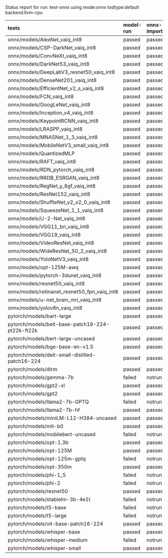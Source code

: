 Status report for run: test-onnx using mode:onnx todtype:default backend:llvm-cpu

| tests                                            | model-run   | onnx-import   | torch-mlir   | iree-compile   | inference   |
|:-------------------------------------------------|:------------|:--------------|:-------------|:---------------|:------------|
| onnx/models/AlexNet_vaiq_int8                    | passed      | passed        | failed       | notrun         | notrun      |
| onnx/models/CSP-DarkNet_vaiq_int8                | passed      | passed        | failed       | notrun         | notrun      |
| onnx/models/ConvNeXt_vaiq_int8                   | passed      | passed        | failed       | notrun         | notrun      |
| onnx/models/DarkNet53_vaiq_int8                  | passed      | passed        | failed       | notrun         | notrun      |
| onnx/models/DeepLabV3_resnet50_vaiq_int8         | passed      | passed        | failed       | notrun         | notrun      |
| onnx/models/DenseNet201_vaiq_int8                | passed      | passed        | failed       | notrun         | notrun      |
| onnx/models/EfficientNet_v2_s_vaiq_int8          | passed      | passed        | failed       | notrun         | notrun      |
| onnx/models/FCN_vaiq_int8                        | passed      | passed        | failed       | notrun         | notrun      |
| onnx/models/GoogLeNet_vaiq_int8                  | passed      | passed        | failed       | notrun         | notrun      |
| onnx/models/Inception_v4_vaiq_int8               | passed      | passed        | failed       | notrun         | notrun      |
| onnx/models/KeypointRCNN_vaiq_int8               | passed      | passed        | failed       | notrun         | notrun      |
| onnx/models/LRASPP_vaiq_int8                     | passed      | passed        | failed       | notrun         | notrun      |
| onnx/models/MNASNet_1_3_vaiq_int8                | passed      | passed        | failed       | notrun         | notrun      |
| onnx/models/MobileNetV3_small_vaiq_int8          | passed      | passed        | failed       | notrun         | notrun      |
| onnx/models/QuantizedMLP                         | passed      | passed        | passed       | passed         | passed      |
| onnx/models/RAFT_vaiq_int8                       | passed      | passed        | failed       | notrun         | notrun      |
| onnx/models/RDN_pytorch_vaiq_int8                | passed      | passed        | failed       | notrun         | notrun      |
| onnx/models/RRDB_ESRGAN_vaiq_int8                | passed      | passed        | failed       | notrun         | notrun      |
| onnx/models/RegNet_y_8gf_vaiq_int8               | passed      | passed        | failed       | notrun         | notrun      |
| onnx/models/ResNet152_vaiq_int8                  | passed      | passed        | failed       | notrun         | notrun      |
| onnx/models/ShuffleNet_v2_x2_0_vaiq_int8         | passed      | passed        | failed       | notrun         | notrun      |
| onnx/models/SqueezeNet_1_1_vaiq_int8             | passed      | passed        | passed       | passed         | mismatch    |
| onnx/models/U-2-Net_vaiq_int8                    | passed      | passed        | failed       | notrun         | notrun      |
| onnx/models/VGG11_bn_vaiq_int8                   | passed      | passed        | failed       | notrun         | notrun      |
| onnx/models/VGG19_vaiq_int8                      | passed      | passed        | failed       | notrun         | notrun      |
| onnx/models/VideoResNet_vaiq_int8                | passed      | passed        | failed       | notrun         | notrun      |
| onnx/models/WideResNet_50_2_vaiq_int8            | passed      | passed        | failed       | notrun         | notrun      |
| onnx/models/YoloNetV3_vaiq_int8                  | passed      | passed        | failed       | notrun         | notrun      |
| onnx/models/opt-125M-awq                         | passed      | passed        | failed       | notrun         | notrun      |
| onnx/models/pytorch-3dunet_vaiq_int8             | passed      | passed        | failed       | notrun         | notrun      |
| onnx/models/resnet50_vaiq_int8                   | passed      | passed        | failed       | notrun         | notrun      |
| onnx/models/retinanet_resnet50_fpn_vaiq_int8     | passed      | passed        | failed       | notrun         | notrun      |
| onnx/models/u-net_brain_mri_vaiq_int8            | passed      | passed        | failed       | notrun         | notrun      |
| onnx/models/yolov8n_vaiq_int8                    | passed      | passed        | failed       | notrun         | notrun      |
| pytorch/models/bart-large                        | passed      | passed        | passed       | failed         | notrun      |
| pytorch/models/beit-base-patch16-224-pt22k-ft22k | passed      | passed        | passed       | passed         | passed      |
| pytorch/models/bert-large-uncased                | passed      | passed        | passed       | passed         | passed      |
| pytorch/models/bge-base-en-v1.5                  | passed      | passed        | passed       | passed         | passed      |
| pytorch/models/deit-small-distilled-patch16-224  | passed      | passed        | failed       | notrun         | notrun      |
| pytorch/models/dlrm                              | passed      | passed        | failed       | notrun         | notrun      |
| pytorch/models/gemma-7b                          | failed      | notrun        | notrun       | notrun         | notrun      |
| pytorch/models/gpt2-xl                           | passed      | passed        | passed       | passed         | passed      |
| pytorch/models/gpt2                              | passed      | passed        | passed       | passed         | passed      |
| pytorch/models/llama2-7b-GPTQ                    | failed      | notrun        | notrun       | notrun         | notrun      |
| pytorch/models/llama2-7b-hf                      | passed      | passed        | passed       | failed         | notrun      |
| pytorch/models/miniLM-L12-H384-uncased           | passed      | passed        | passed       | passed         | passed      |
| pytorch/models/mit-b0                            | passed      | passed        | passed       | passed         | mismatch    |
| pytorch/models/mobilebert-uncased                | failed      | notrun        | notrun       | notrun         | notrun      |
| pytorch/models/opt-1.3b                          | passed      | passed        | passed       | failed         | notrun      |
| pytorch/models/opt-125M                          | passed      | passed        | passed       | failed         | notrun      |
| pytorch/models/opt-125m-gptq                     | failed      | notrun        | notrun       | notrun         | notrun      |
| pytorch/models/opt-350m                          | passed      | passed        | passed       | failed         | notrun      |
| pytorch/models/phi-1_5                           | failed      | notrun        | notrun       | notrun         | notrun      |
| pytorch/models/phi-2                             | failed      | notrun        | notrun       | notrun         | notrun      |
| pytorch/models/resnet50                          | passed      | passed        | passed       | passed         | passed      |
| pytorch/models/stablelm-3b-4e1t                  | failed      | notrun        | notrun       | notrun         | notrun      |
| pytorch/models/t5-base                           | failed      | notrun        | notrun       | notrun         | notrun      |
| pytorch/models/t5-large                          | failed      | notrun        | notrun       | notrun         | notrun      |
| pytorch/models/vit-base-patch16-224              | passed      | passed        | failed       | notrun         | notrun      |
| pytorch/models/whisper-base                      | passed      | passed        | passed       | passed         | passed      |
| pytorch/models/whisper-medium                    | failed      | notrun        | notrun       | notrun         | notrun      |
| pytorch/models/whisper-small                     | passed      | passed        | passed       | passed         | passed      |
